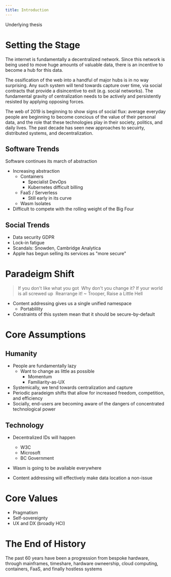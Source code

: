 ```yaml
---
title: Introduction
---
```


Underlying thesis

# Setting the Stage

The internet is fundamentally a decentralized network. Since this network is being used to move huge amounts of valuable data, there is an incentive to become a hub for this data.

The ossification of the web into a handful of major hubs is in no way surprising. Any such system will tend towards capture over time, via social contracts that provide a disincentive to exit (e.g. social networks). The fundamental gravity of centralization needs to be actively and persistently resisted by applying opposing forces.

The web of 2019 is beginning to show signs of social flux: average everyday people are beginning to become concious of the value of their personal data, and the role that these technologies play in their society, politics, and daily lives. The past decade has seen new approaches to secuirty, distributed systems, and decentralization.

## Software Trends

Software continues its march of abstraction

* Increasing abstraction
  * Containers
    * Specialist DevOps
    * Kubernetes difficult billing
  * FaaS / Serverless
    * Still early in its curve
  * Wasm Isolates
* Difficult to compete with the rolling weight of the Big Four

## Social Trends

* Data security
   GDPR
* Lock-in fatigue
* Scandals: Snowden, Cambridge Analytica
* Apple has begun selling its services as "more secure"

# Paradeigm Shift

> If you don't like what you got 
> Why don't you change it?
> If your world is all screwed up 
> Rearrange it!
> ~ Trooper, Raise a Little Hell

* Content addressing gives us a single unified namespace
  * Portablility
* Constraints of this system mean that it should be secure-by-default

# Core Assumptions

## Humanity

* People are fundamentally lazy
  * Want to change as little as possible
    * Momentum
    * Familiarity-as-UX
* Systemically, we tend towards centralization and capture
* Periodic paradeigm shifts that allow for increased freedom, competition, and efficiency
* Socially, end-users are becoming aware of the dangers of concentrated technological power

## Technology

* Decentralized IDs will happen
  * W3C
  * Microsoft
  * BC Government
* Wasm is going to be available everywhere

* Content addressing will effectively make data location a non-issue

# Core Values

* Pragmatism
* Self-sovereignty
* UX and DX (broadly HCI)

# The End of History

The past 60 years have been a progression from bespoke hardware, through mainframes, timeshare, hardware owneership, cloud computing, containers, FaaS, and finally hostless systems
